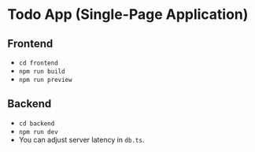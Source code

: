 # Todo App (Single-Page Application)

## Frontend

- `cd frontend`
- `npm run build`
- `npm run preview`

## Backend

- `cd backend`
- `npm run dev`
- You can adjust server latency in `db.ts`.
